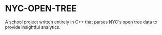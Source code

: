 # NYC-OPEN-TREE
A school project written entirely in C++ that parses NYC's open tree data to provide insightful analytics.
